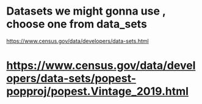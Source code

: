 # Datasets we might gonna use , choose one from data_sets
https://www.census.gov/data/developers/data-sets.html

# https://www.census.gov/data/developers/data-sets/popest-popproj/popest.Vintage_2019.html